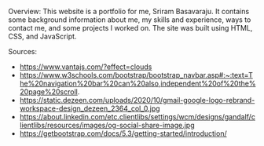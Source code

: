 Overview: This website is a portfolio for me, Sriram Basavaraju. It contains some background information about me, my skills and experience, ways to contact me, and some projects I worked on. The site was built using HTML, CSS, and JavaScript.
    
Sources:
- https://www.vantajs.com/?effect=clouds
- https://www.w3schools.com/bootstrap/bootstrap_navbar.asp#:~:text=The%20navigation%20bar%20can%20also,independent%20of%20the%20page%20scroll.
- https://static.dezeen.com/uploads/2020/10/gmail-google-logo-rebrand-workspace-design_dezeen_2364_col_0.jpg
- https://about.linkedin.com/etc.clientlibs/settings/wcm/designs/gandalf/clientlibs/resources/images/og-social-share-image.jpg
- https://getbootstrap.com/docs/5.3/getting-started/introduction/